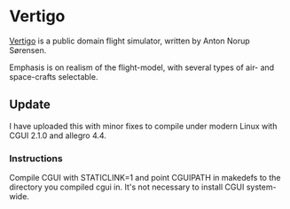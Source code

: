 # Vertigo

[Vertigo](http://stjerneskud.info/vertigo/ "Vertigo") is a public domain
flight simulator, written by Anton Norup Sørensen.

Emphasis is on realism of the flight-model, with several types of air- and
space-crafts selectable.

## Update

I have uploaded this with minor fixes to compile under modern Linux with
CGUI 2.1.0 and allegro 4.4.

### Instructions

Compile CGUI with STATICLINK=1 and point CGUIPATH in makedefs to the directory
you compiled cgui in. It's not necessary to install CGUI system-wide.

